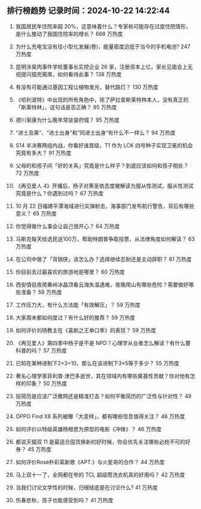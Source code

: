 
## 排行榜趋势 记录时间：2024-10-22 14:22:44
  
  1. 我国居民年住院率超 20%，这意味着什么？专家称可能存在过度住院情形，是什么推动了我国住院率的增长？ 668 万热度
    
  2. 为什么充电宝没有往小型化发展(卷)，能量密度远低于当今的手机电池? 247 万热度
    
  3. 昆明涉臭肉事件学校董事长实控企业 26 家，注册资本上亿，家长见面会上无视提问插兜离席，如何看待此事？ 138 万热度
    
  4. 有没有可能通过基因工程让植物发光，替代路灯？ 130 万热度
    
  5. 《哈利波特》中出现的所有角色中，除了萨拉查斯莱特林本人，没有真正的「斯莱特林」，这句话是否正确？ 95 万热度
    
  6. 德川家康为什么晚年常驻骏府城？ 95 万热度
    
  7. “进士及第”、“进士出身”和“同进士出身”有什么不一样么？ 94 万热度
    
  8. S14 半决赛两组内战，你看好谁晋级，T1 作为 LCK 四号种子实现卫冕的机会究竟有多大？ 91 万热度
    
  9. 父母的和孩子间「好的关系」究竟是什么样子？到底应该如何和孩子相处？ 72 万热度
    
  10. 《再见爱人 4》开播后，杨子对黄圣依态度被解读为服从性测试，服从性测试究竟是什么？你遇到过吗？ 67 万热度
    
  11. 10 月 22 日福建平潭海域进行实弹射击，海事部门发布航行警告，背后有哪些意义？ 65 万热度
    
  12. 你觉得做什么事会让自己很开心？ 64 万热度
    
  13. 马斯克每天给选民送100万，帮助特朗普争取投票，从法律角度如何解读？ 63 万热度
    
  14. 在公司中做了「背锅侠」该怎么办？选择继续忍耐还是主动辞职？ 61 万热度
    
  15. 你目前去过最喜欢的旅游地是哪里？ 60 万热度
    
  16. 西安情侣夜爬秦岭冰晶顶看云海失温遇难，夜晚爬山有哪些危险？需要做好哪些准备？ 59 万热度
    
  17. 工作压力大，有什么方法能「有效解压」？ 59 万热度
    
  18. 大家周末都如何度过？有什么好的推荐？ 59 万热度
    
  19. 如何评价刘旸教主在《喜剧之王单口季》的表现？ 59 万热度
    
  20. 《再见爱人》第四季中杨子是不是 NPD？心理学从业者怎么解读？有什么要科普的吗？ 57 万热度
    
  21. 已知在某种进制下2×3=10，那么在该进制下3×5等于多少？ 55 万热度
    
  22. 著名心理学家菲利普·津巴多逝世，其在领域内有哪些奠基性贡献？你对他有怎样的印象？ 50 万热度
    
  23. 投简历是应该广泛撒网还是精准打击？如何平衡简历的广泛性与针对性？ 49 万热度
    
  24. OPPO Find X8 系列被曝「大变样」，都有哪些信息值得关注？ 46 万热度
    
  25. 如何评价以特级英雄杨根思为原型的电影《冲锋》？ 46 万热度
    
  26. 都说天猫双 11 是最适合囤货换新的好时候，你会优先关注哪些必抢不可的好券？ 45 万热度
    
  27. 如何评价Rosé朴彩英新歌《APT.》与火星哥的合作？ 44 万热度
    
  28. 马上双十一了，全网都在夸的 TCL 超级筒洗衣机真的好用吗？ 42 万热度
    
  29. 当我们讨论文学性的时候，归根结底是在讨论什么? 41 万热度
    
  30. 伤春悲秋，孩子也能感受到吗？ 41 万热度
    